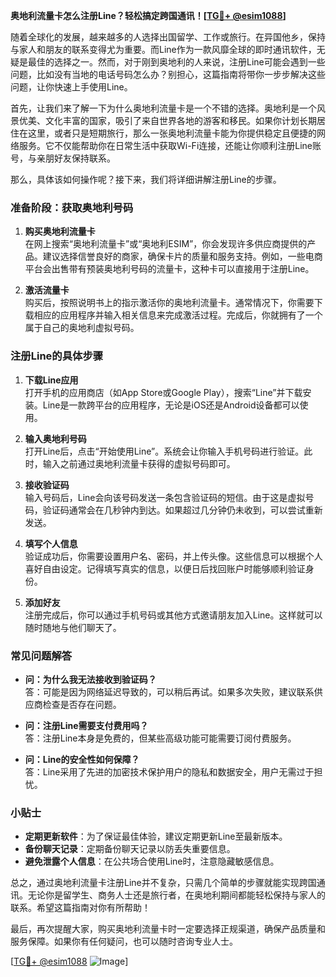 **奥地利流量卡怎么注册Line？轻松搞定跨国通讯！[[TG💪+ @esim1088](https://t.me/s/esim1088)]**

随着全球化的发展，越来越多的人选择出国留学、工作或旅行。在异国他乡，保持与家人和朋友的联系变得尤为重要。而Line作为一款风靡全球的即时通讯软件，无疑是最佳的选择之一。然而，对于刚到奥地利的人来说，注册Line可能会遇到一些问题，比如没有当地的电话号码怎么办？别担心，这篇指南将带你一步步解决这些问题，让你快速上手使用Line。

首先，让我们来了解一下为什么奥地利流量卡是一个不错的选择。奥地利是一个风景优美、文化丰富的国家，吸引了来自世界各地的游客和移民。如果你计划长期居住在这里，或者只是短期旅行，那么一张奥地利流量卡能为你提供稳定且便捷的网络服务。它不仅能帮助你在日常生活中获取Wi-Fi连接，还能让你顺利注册Line账号，与亲朋好友保持联系。

那么，具体该如何操作呢？接下来，我们将详细讲解注册Line的步骤。

### 准备阶段：获取奥地利号码

1. **购买奥地利流量卡**  
   在网上搜索“奥地利流量卡”或“奥地利ESIM”，你会发现许多供应商提供的产品。建议选择信誉良好的商家，确保卡片的质量和服务支持。例如，一些电商平台会出售带有预装奥地利号码的流量卡，这种卡可以直接用于注册Line。

2. **激活流量卡**  
   购买后，按照说明书上的指示激活你的奥地利流量卡。通常情况下，你需要下载相应的应用程序并输入相关信息来完成激活过程。完成后，你就拥有了一个属于自己的奥地利虚拟号码。

### 注册Line的具体步骤

1. **下载Line应用**  
   打开手机的应用商店（如App Store或Google Play），搜索“Line”并下载安装。Line是一款跨平台的应用程序，无论是iOS还是Android设备都可以使用。

2. **输入奥地利号码**  
   打开Line后，点击“开始使用Line”。系统会让你输入手机号码进行验证。此时，输入之前通过奥地利流量卡获得的虚拟号码即可。

3. **接收验证码**  
   输入号码后，Line会向该号码发送一条包含验证码的短信。由于这是虚拟号码，验证码通常会在几秒钟内到达。如果超过几分钟仍未收到，可以尝试重新发送。

4. **填写个人信息**  
   验证成功后，你需要设置用户名、密码，并上传头像。这些信息可以根据个人喜好自由设定。记得填写真实的信息，以便日后找回账户时能够顺利验证身份。

5. **添加好友**  
   注册完成后，你可以通过手机号码或其他方式邀请朋友加入Line。这样就可以随时随地与他们聊天了。

### 常见问题解答

- **问：为什么我无法接收到验证码？**  
  答：可能是因为网络延迟导致的，可以稍后再试。如果多次失败，建议联系供应商检查是否存在问题。

- **问：注册Line需要支付费用吗？**  
  答：注册Line本身是免费的，但某些高级功能可能需要订阅付费服务。

- **问：Line的安全性如何保障？**  
  答：Line采用了先进的加密技术保护用户的隐私和数据安全，用户无需过于担忧。

### 小贴士

- **定期更新软件**：为了保证最佳体验，建议定期更新Line至最新版本。
- **备份聊天记录**：定期备份聊天记录以防丢失重要信息。
- **避免泄露个人信息**：在公共场合使用Line时，注意隐藏敏感信息。

总之，通过奥地利流量卡注册Line并不复杂，只需几个简单的步骤就能实现跨国通讯。无论你是留学生、商务人士还是旅行者，在奥地利期间都能轻松保持与家人的联系。希望这篇指南对你有所帮助！

最后，再次提醒大家，购买奥地利流量卡时一定要选择正规渠道，确保产品质量和服务保障。如果你有任何疑问，也可以随时咨询专业人士。

[[TG💪+ @esim1088](https://t.me/s/esim1088) ![Image](https://i.postimg.cc/4NQfJmqS/Snipaste-2025-05-13-00-14-12.png)]